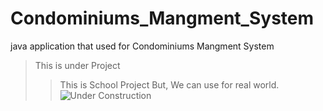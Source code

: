 # Condominiums_Mangment_System
java application that used for Condominiums Mangment System

>This is under Project
>>This is School Project But, We can use for real world.![Under Construction](https://res.cloudinary.com/codier/image/upload/c_scale,w_235/iai0p5j9cuszzpqxdmws)

